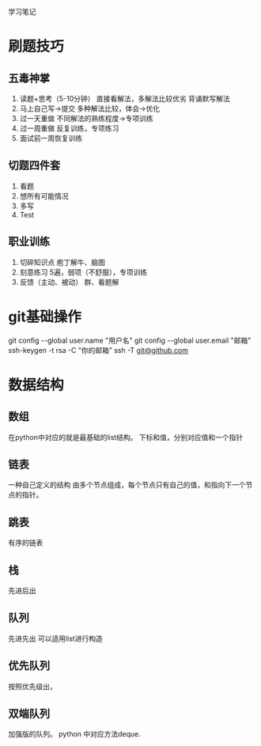 学习笔记

# 刷题技巧
## 五毒神掌
1. 读题+思考（5-10分钟）
   直接看解法，多解法比较优劣
   背诵默写解法
2. 马上自己写->提交
   多种解法比较，体会->优化
3. 过一天重做
   不同解法的熟练程度->专项训练
4. 过一周重做
   反复训练，专项练习
5. 面试前一周恢复训练
## 切题四件套
1. 看题
2. 想所有可能情况
3. 多写
4. Test
## 职业训练
1. 切碎知识点    庖丁解牛、脑图
2. 刻意练习    5遍，弱项（不舒服），专项训练
3. 反馈（主动、被动）    群、看题解
# git基础操作
git config --global user.name "用户名"
git config --global user.email "邮箱"
ssh-keygen -t rsa -C "你的邮箱”
ssh -T git@github.com
# 数据结构
## 数组
在python中对应的就是最基础的list结构。
下标和值，分别对应值和一个指针
## 链表
一种自己定义的结构
由多个节点组成，每个节点只有自己的值，和指向下一个节点的指针。
## 跳表
有序的链表
## 栈
先进后出
## 队列
先进先出
可以适用list进行构造
## 优先队列
按照优先级出，
## 双端队列
加强版的队列。
python 中对应方法deque.